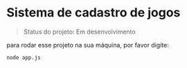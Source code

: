 <h1>Sistema de cadastro de jogos</h1>

> Status do projeto: Em desenvolvimento

para rodar esse projeto na sua máquina, por favor digite:
```
node app.js
```
